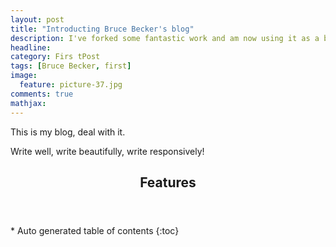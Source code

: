 ```yaml
---
layout: post
title: "Introducting Bruce Becker's blog"
description: I've forked some fantastic work and am now using it as a blog.
headline: 
category: Firs tPost
tags: [Bruce Becker, first]
image: 
  feature: picture-37.jpg 
comments: true
mathjax: 
---
```

This is my blog, deal with it.


Write well, write beautifully, write responsively!

<section id="table-of-contents" class="toc">
  <header>
    <h1>Features</h1>
  </header>
<div id="drawer" markdown="1">
*  Auto generated table of contents
{:toc}
</div>
</section><!-- /#table-of-contents -->

